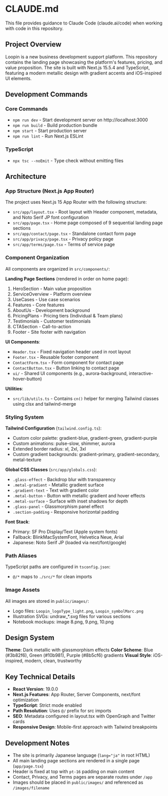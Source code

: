 # CLAUDE.md

This file provides guidance to Claude Code (claude.ai/code) when working with code in this repository.

## Project Overview

Loopin is a new business development support platform. This repository contains the landing page showcasing the platform's features, pricing, and value proposition. The site is built with Next.js 15.5.4 and TypeScript, featuring a modern metallic design with gradient accents and iOS-inspired UI elements.

## Development Commands

### Core Commands
- `npm run dev` - Start development server on http://localhost:3000
- `npm run build` - Build production bundle
- `npm start` - Start production server
- `npm run lint` - Run Next.js ESLint

### TypeScript
- `npx tsc --noEmit` - Type check without emitting files

## Architecture

### App Structure (Next.js App Router)

The project uses Next.js 15 App Router with the following structure:

- `src/app/layout.tsx` - Root layout with Header component, metadata, and Noto Serif JP font configuration
- `src/app/page.tsx` - Home page composed of 9 sequential landing page sections
- `src/app/contact/page.tsx` - Standalone contact form page
- `src/app/privacy/page.tsx` - Privacy policy page
- `src/app/terms/page.tsx` - Terms of service page

### Component Organization

All components are organized in `src/components/`:

**Landing Page Sections** (rendered in order on home page):
1. HeroSection - Main value proposition
2. ServiceOverview - Platform overview
3. UseCases - Use case scenarios
4. Features - Core features
5. AboutUs - Development background
6. PricingPlans - Pricing tiers (Individual & Team plans)
7. Testimonials - Customer testimonials
8. CTASection - Call-to-action
9. Footer - Site footer with navigation

**UI Components**:
- `Header.tsx` - Fixed navigation header used in root layout
- `Footer.tsx` - Reusable footer component
- `ContactForm.tsx` - Form component for contact page
- `ContactButton.tsx` - Button linking to contact page
- `ui/` - Shared UI components (e.g., aurora-background, interactive-hover-button)

**Utilities**:
- `src/lib/utils.ts` - Contains `cn()` helper for merging Tailwind classes using clsx and tailwind-merge

### Styling System

**Tailwind Configuration** (`tailwind.config.ts`):
- Custom color palette: gradient-blue, gradient-green, gradient-purple
- Custom animations: pulse-slow, shimmer, aurora
- Extended border radius: xl, 2xl, 3xl
- Custom gradient backgrounds: gradient-primary, gradient-secondary, metal-texture

**Global CSS Classes** (`src/app/globals.css`):
- `.glass-effect` - Backdrop blur with transparency
- `.metal-gradient` - Metallic gradient surface
- `.gradient-text` - Text with gradient color
- `.metal-button` - Button with metallic gradient and hover effects
- `.metal-surface` - Surface with inset shadows for depth
- `.glass-panel` - Glassmorphism panel effect
- `.section-padding` - Responsive horizontal padding

**Font Stack**:
- Primary: SF Pro Display/Text (Apple system fonts)
- Fallback: BlinkMacSystemFont, Helvetica Neue, Arial
- Japanese: Noto Serif JP (loaded via next/font/google)

### Path Aliases

TypeScript paths are configured in `tsconfig.json`:
- `@/*` maps to `./src/*` for clean imports

### Image Assets

All images are stored in `public/images/`:
- Logo files: `Loopin_logoType_light.png`, `Loopin_symbolMarc.png`
- Illustration SVGs: undraw_*.svg files for various sections
- Notebook mockups: image 8.png, 9.png, 10.png

## Design System

**Theme**: Dark metallic with glassmorphism effects
**Color Scheme**: Blue (#3b82f6), Green (#10b981), Purple (#8b5cf6) gradients
**Visual Style**: iOS-inspired, modern, clean, trustworthy

## Key Technical Details

- **React Version**: 19.0.0
- **Next.js Features**: App Router, Server Components, next/font optimization
- **TypeScript**: Strict mode enabled
- **Path Resolution**: Uses `@/` prefix for src imports
- **SEO**: Metadata configured in layout.tsx with OpenGraph and Twitter cards
- **Responsive Design**: Mobile-first approach with Tailwind breakpoints

## Development Notes

- The site is primarily Japanese language (`lang="ja"` in root HTML)
- All main landing page sections are rendered in a single page (`app/page.tsx`)
- Header is fixed at top with `pt-16` padding on main content
- Contact, Privacy, and Terms pages are separate routes under `/app`
- Images should be placed in `public/images/` and referenced as `/images/filename`
